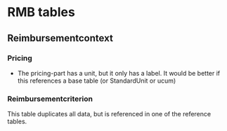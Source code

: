 # RMB tables

## Reimbursementcontext

### Pricing
* The pricing-part has a unit, but it only has a label. It would be better if this references a base table (or StandardUnit or ucum)

### Reimbursementcriterion
This table duplicates all data, but is referenced in one of the reference tables. 